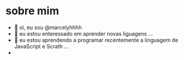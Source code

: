 # sobre mim

- 👋 oi, eu sou @marcelyhhhh
- 👀 eu estou enteressado em aprender novas liguagens ...
- 🌱 eu estou aprendendo a programar recentemente a linguagem de JavaScript e Scrath ...
-

<!---
marcelyhhhh/marcelyhhhh is a ✨ special ✨ repository because its `README.md` (this file) appears on your GitHub profile.
You can click the Preview link to take a look at your changes.
--->
